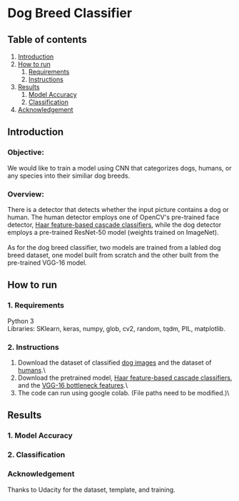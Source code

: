 # Dog Breed Classifier

## Table of contents
1. [Introduction](#Introduction)
2. [How to run](#Howtorun)
    1. [Requirements](#Requirements)
    2. [Instructions](#Instructions)
3. [Results](#Results)
    1. [Model Accuracy](#ModelAccuracy)
    2. [Classification](#Classification)
4. [Acknowledgement](#Acknowledgement)

<a name="Introduction"></a>
## Introduction

### Objective:
  We would like to train a model using CNN that categorizes dogs, humans, or any species into their similiar dog breeds. 

### Overview:
  There is a detector that detects whether the input picture contains a dog or human. The human detector employs one of OpenCV's pre-trained face detector, [Haar feature-based cascade classifiers](http://docs.opencv.org/trunk/d7/d8b/tutorial_py_face_detection.html), while the dog detector employs a pre-trained ResNet-50 model (weights trained on ImageNet).\
  \
  As for the dog breed classifier, two models are trained from a labled dog breed dataset, one model built from scratch and the other built from the pre-trained VGG-16 model.

<a name="Howtorun"></a>
## How to run

<a name="Requirements"></a>
### 1. Requirements

Python 3\
Libraries: SKlearn, keras, numpy, glob, cv2, random, tqdm, PIL, matplotlib.




<a name="Instructions"></a>
### 2. Instructions

  1.	Download the dataset of classified [dog images](https://s3-us-west-1.amazonaws.com/udacity-aind/dog-project/dogImages.zip) and the dataset of [humans](https://s3-us-west-1.amazonaws.com/udacity-aind/dog-project/lfw.zip).\
  2.  Download the pretrained model, [Haar feature-based cascade classifiers](https://github.com/opencv/opencv/tree/master/data/haarcascades), and the [VGG-16 bottleneck features](https://s3-us-west-1.amazonaws.com/udacity-aind/dog-project/DogVGG16Data.npz).\
  3.  The code can run using google colab. (File paths need to be modified.)\

<a name="Results"></a>
## Results

<a name="ModelAccuracy"></a>
### 1. Model Accuracy


<a name="Classification"></a>
### 2. Classification


<a name="Acknowledgement"></a>
### Acknowledgement
Thanks to Udacity for the dataset, template, and training.
